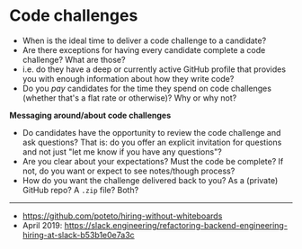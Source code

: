 Code challenges
====


* When is the ideal time to deliver a code challenge to a candidate?
* Are there exceptions for having every candidate complete a code challenge? What are those?   
 * i.e. do they have a deep or currently active GitHub profile that provides you with enough information about how they write code?
* Do you _pay_ candidates for the time they spend on code challenges (whether that's a flat rate or otherwise)? Why or why not?

**Messaging around/about code challenges**   
* Do candidates have the opportunity to review the code challenge and ask questions? That is: do you offer an explicit invitation for questions and not just "let me know if you have any questions"?
* Are you clear about your expectations? Must the code be complete? If not, do you want or expect to see notes/though process? 
* How do you want the challenge delivered back to you? As a (private) GitHub repo? A `.zip` file? Both?

-----

* https://github.com/poteto/hiring-without-whiteboards
* April 2019: https://slack.engineering/refactoring-backend-engineering-hiring-at-slack-b53b1e0e7a3c

